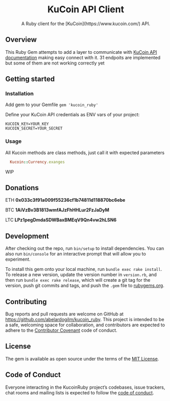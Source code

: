 <h1 align="center">KuCoin API Client</h1>

<p align="center">
  A Ruby client for the [KuCoin](https://www.kucoin.com/) API.
</p>

## Overview

This Ruby Gem attempts to add a layer to communicate with [KuCoin API documentation](http://docs.kucoinapidocs.apiary.io/) making easy connect with it. 31 endpoits are implemented but some of them
are not working correctly yet

## Getting started

### Installation

Add gem to your Gemfile
`gem 'kucoin_ruby'`

Define your KuCoin API credentials as ENV vars of your project:

```
KUCOIN_KEY=YOUR_KEY
KUCOIN_SECRET=YOUR_SECRET
```

### Usage

All Kucoin methods are class methods, just call it with expected parameters

```ruby
  Kucoin::Currency.exanges
```

WIP

## Donations

ETH **0x033c3f91a009f55236cf1b74811d118870bc6ebe**

BTC **1AiVzBv3B1813wmfAJzFhHHLur2FzJaDyM**

LTC **LPz1pegDmdaSDWBaxBMEqV9Qn4vw2hLSN6**

## Development

After checking out the repo, run `bin/setup` to install dependencies. You can also run `bin/console` for an interactive prompt that will allow you to experiment.

To install this gem onto your local machine, run `bundle exec rake install`. To release a new version, update the version number in `version.rb`, and then run `bundle exec rake release`, which will create a git tag for the version, push git commits and tags, and push the `.gem` file to [rubygems.org](https://rubygems.org).

## Contributing

Bug reports and pull requests are welcome on GitHub at https://github.com/abelardogilm/kucoin_ruby. This project is intended to be a safe, welcoming space for collaboration, and contributors are expected to adhere to the [Contributor Covenant](http://contributor-covenant.org) code of conduct.

## License

The gem is available as open source under the terms of the [MIT License](https://opensource.org/licenses/MIT).

## Code of Conduct

Everyone interacting in the KucoinRuby project’s codebases, issue trackers, chat rooms and mailing lists is expected to follow the [code of conduct](https://github.com/abelardogilm/kucoin_ruby/blob/master/CODE_OF_CONDUCT.md).
